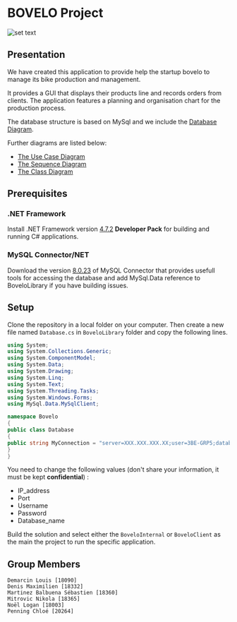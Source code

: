 # BOVELO Project

![set text](https://i.imgur.com/Vq0UU1Q.png)

## Presentation

We have created this application to provide help the startup bovelo to manage its bike production and management.

It provides a GUI that displays their products line and records orders from clients. The application features a planning and organisation chart for the production process.  

The database structure is based on MySql and we include the [Database Diagram](https://github.com/smarbal/bovelo_manager/issues/8#issuecomment-817109381).  

Further diagrams are listed below:

- [The Use Case Diagram](https://app.lucidchart.com/documents/image/a46ee63b-3627-4046-a257-9277f3b090aa/0/1000/1)  
- [The Sequence Diagram](https://app.lucidchart.com/documents/image/570fe02b-57dd-400f-bd7d-0c7af648c352/0/1000/1)  
- [The Class Diagram](https://lucid.app/documents/view/c6953fb9-22ae-4676-a6b1-a276b2a08189)  

## Prerequisites
### .NET Framework
Install .NET Framework version [4.7.2](https://dotnet.microsoft.com/download/dotnet-framework/net472) **Developer Pack** for building and running C# applications.
### MySQL Connector/NET
Download the version [8.0.23](https://downloads.mysql.com/archives/c-net/) of MySQL Connector that provides usefull tools for accessing the database and add MySql.Data reference to BoveloLibrary if you have building issues.

## Setup
Clone the repository in a local folder on your computer. Then create a new file named `Database.cs` in `BoveloLibrary` folder and copy the following lines. 

```C#
using System;
using System.Collections.Generic;
using System.ComponentModel;
using System.Data;
using System.Drawing;
using System.Linq;
using System.Text;
using System.Threading.Tasks;
using System.Windows.Forms;
using MySql.Data.MySqlClient;

namespace Bovelo
{
public class Database
{
public string MyConnection = "server=XXX.XXX.XXX.XX;user=3BE-GRP5;database=bovelo;port=XXXXX;password=************";
}
}
```
You need to change the following values (don't share your information, it must be kept **confidential**) :

- IP_address
- Port
- Username
- Password
- Database_name

Build the solution and select either the `BoveloInternal` or `BoveloClient` as the main the project to run the specific application.

## Group Members

```text
Demarcin Louis [18090]
Denis Maximilien [18332]
Martinez Balbuena Sébastien [18360]
Mitrovic Nikola [18365]
Noël Logan [18003]
Penning Chloé [20264]
```
